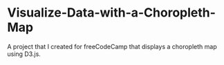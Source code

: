 # Visualize-Data-with-a-Choropleth-Map
A project that I created for freeCodeCamp that displays a choropleth map using D3.js.
